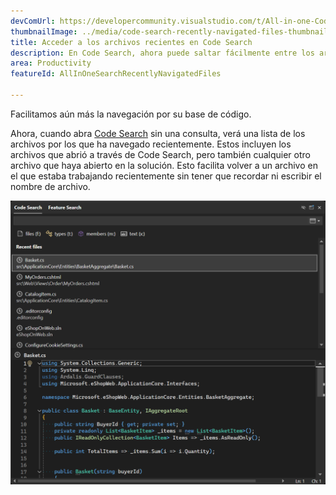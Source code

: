 ```yaml
---
devComUrl: https://developercommunity.visualstudio.com/t/All-in-one-Code-Search-should-support-re/10577370
thumbnailImage: ../media/code-search-recently-navigated-files-thumbnail.png
title: Acceder a los archivos recientes en Code Search
description: En Code Search, ahora puede saltar fácilmente entre los archivos recientes.
area: Productivity
featureId: AllInOneSearchRecentlyNavigatedFiles

---
```



Facilitamos aún más la navegación por su base de código. 

Ahora, cuando abra [Code Search](vscmd://Edit.NavigateTo) sin una consulta, verá una lista de los archivos por los que ha navegado recientemente. Estos incluyen los archivos que abrió a través de Code Search, pero también cualquier otro archivo que haya abierto en la solución. Esto facilita volver a un archivo en el que estaba trabajando recientemente sin tener que recordar ni escribir el nombre de archivo.

![Los archivos recientes se muestran cuando no hay ninguna consulta](../media/code-search-recently-navigated-files.png)
